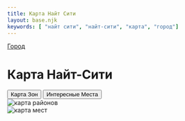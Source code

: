 ```yaml
---
title: Карта Найт Сити
layout: base.njk
keywords: [ "найт сити", "найт-сити", "карта", "город"]
---
```

<a href="{{ '/city/' | url }}" class="return-link">Город</a>
# Карта Найт-Сити


<div class="tab-buttons">
  <button class="tab-button active" data-tab="district">Карта Зон</button>
  <button class="tab-button" data-tab="places">Интересные Места</button>
</div>

<div class="tab-content active" id="district">

<img src="{{ '/images/content/city/nc_map/map-districts.png' | url }}" alt="карта районов" class="image-container" />

</div>

<div class="tab-content" id="places">

<img src="{{ '/images/content/city/nc_map/map-places.png' | url }}" alt="карта мест" class="image-container" />

</div>